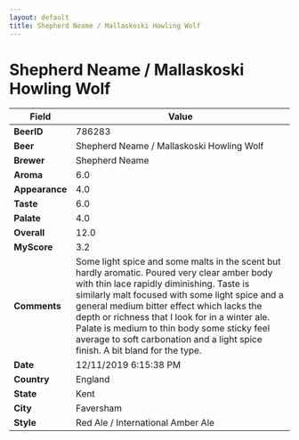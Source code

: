 ```yaml
---
layout: default
title: Shepherd Neame / Mallaskoski Howling Wolf
---
```


# Shepherd Neame / Mallaskoski Howling Wolf

| Field         | Value     |
|---------------|-----------|
| **BeerID** | 786283 |
| **Beer** | Shepherd Neame / Mallaskoski Howling Wolf |
| **Brewer** | Shepherd Neame |
| **Aroma** | 6.0 |
| **Appearance** | 4.0 |
| **Taste** | 6.0 |
| **Palate** | 4.0 |
| **Overall** | 12.0 |
| **MyScore** | 3.2 |
| **Comments** | Some light spice and some malts in the scent but hardly aromatic. Poured very clear amber body with thin lace rapidly diminishing. Taste is similarly malt focused with some light spice and a general medium bitter effect which lacks the depth or richness that I look for in a winter ale. Palate is medium to thin body some sticky feel average to soft carbonation and a light spice finish. A bit bland for the type. |
| **Date** | 12/11/2019 6:15:38 PM |
| **Country** | England |
| **State** | Kent |
| **City** | Faversham |
| **Style** | Red Ale / International Amber Ale |
